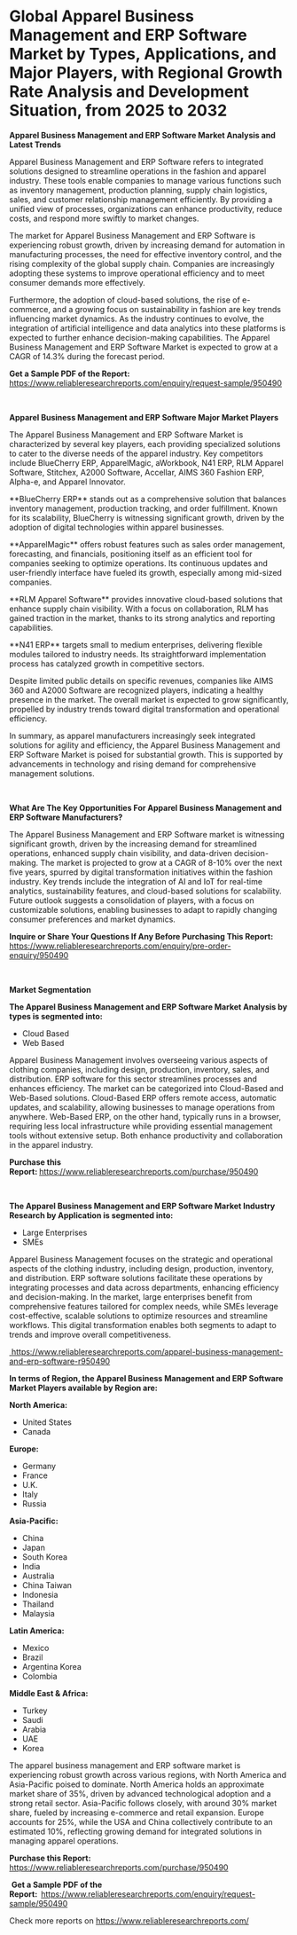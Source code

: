 <p><h1>Global Apparel Business Management and ERP Software Market by Types, Applications, and Major Players, with Regional Growth Rate Analysis and Development Situation, from 2025 to 2032</h1></p><p><strong>Apparel Business Management and ERP Software Market Analysis and Latest Trends</strong></p>
<p><p>Apparel Business Management and ERP Software refers to integrated solutions designed to streamline operations in the fashion and apparel industry. These tools enable companies to manage various functions such as inventory management, production planning, supply chain logistics, sales, and customer relationship management efficiently. By providing a unified view of processes, organizations can enhance productivity, reduce costs, and respond more swiftly to market changes.</p><p>The market for Apparel Business Management and ERP Software is experiencing robust growth, driven by increasing demand for automation in manufacturing processes, the need for effective inventory control, and the rising complexity of the global supply chain. Companies are increasingly adopting these systems to improve operational efficiency and to meet consumer demands more effectively.</p><p>Furthermore, the adoption of cloud-based solutions, the rise of e-commerce, and a growing focus on sustainability in fashion are key trends influencing market dynamics. As the industry continues to evolve, the integration of artificial intelligence and data analytics into these platforms is expected to further enhance decision-making capabilities. The Apparel Business Management and ERP Software Market is expected to grow at a CAGR of 14.3% during the forecast period.</p></p>
<p><strong>Get a Sample PDF of the Report:&nbsp;</strong> <a href="https://www.reliableresearchreports.com/enquiry/request-sample/950490?utm_campaign=3257&utm_medium=2&utm_source=Github&utm_content=ia&utm_term=06032025&utm_id=apparel-business-management-and-erp-software">https://www.reliableresearchreports.com/enquiry/request-sample/950490</a></p>
<p>&nbsp;</p>
<p><strong>Apparel Business Management and ERP Software Major Market Players</strong></p>
<p><p>The Apparel Business Management and ERP Software Market is characterized by several key players, each providing specialized solutions to cater to the diverse needs of the apparel industry. Key competitors include BlueCherry ERP, ApparelMagic, aWorkbook, N41 ERP, RLM Apparel Software, Stitchex, A2000 Software, Accellar, AIMS 360 Fashion ERP, Alpha-e, and Apparel Innovator.</p><p>**BlueCherry ERP** stands out as a comprehensive solution that balances inventory management, production tracking, and order fulfillment. Known for its scalability, BlueCherry is witnessing significant growth, driven by the adoption of digital technologies within apparel businesses.</p><p>**ApparelMagic** offers robust features such as sales order management, forecasting, and financials, positioning itself as an efficient tool for companies seeking to optimize operations. Its continuous updates and user-friendly interface have fueled its growth, especially among mid-sized companies.</p><p>**RLM Apparel Software** provides innovative cloud-based solutions that enhance supply chain visibility. With a focus on collaboration, RLM has gained traction in the market, thanks to its strong analytics and reporting capabilities.</p><p>**N41 ERP** targets small to medium enterprises, delivering flexible modules tailored to industry needs. Its straightforward implementation process has catalyzed growth in competitive sectors.</p><p>Despite limited public details on specific revenues, companies like AIMS 360 and A2000 Software are recognized players, indicating a healthy presence in the market. The overall market is expected to grow significantly, propelled by industry trends toward digital transformation and operational efficiency.</p><p>In summary, as apparel manufacturers increasingly seek integrated solutions for agility and efficiency, the Apparel Business Management and ERP Software Market is poised for substantial growth. This is supported by advancements in technology and rising demand for comprehensive management solutions.</p></p>
<p>&nbsp;</p>
<p><strong>What Are The Key Opportunities For Apparel Business Management and ERP Software Manufacturers?</strong></p>
<p><p>The Apparel Business Management and ERP Software market is witnessing significant growth, driven by the increasing demand for streamlined operations, enhanced supply chain visibility, and data-driven decision-making. The market is projected to grow at a CAGR of 8-10% over the next five years, spurred by digital transformation initiatives within the fashion industry. Key trends include the integration of AI and IoT for real-time analytics, sustainability features, and cloud-based solutions for scalability. Future outlook suggests a consolidation of players, with a focus on customizable solutions, enabling businesses to adapt to rapidly changing consumer preferences and market dynamics.</p></p>
<p><strong>Inquire or Share Your Questions If Any Before Purchasing This Report:</strong> <a href="https://www.reliableresearchreports.com/enquiry/pre-order-enquiry/950490?utm_campaign=3257&utm_medium=2&utm_source=Github&utm_content=ia&utm_term=06032025&utm_id=apparel-business-management-and-erp-software">https://www.reliableresearchreports.com/enquiry/pre-order-enquiry/950490</a></p>
<p>&nbsp;</p>
<p><strong>Market Segmentation</strong></p>
<p><strong>The Apparel Business Management and ERP Software Market Analysis by types is segmented into:</strong></p>
<p><ul><li>Cloud Based</li><li>Web Based</li></ul></p>
<p><p>Apparel Business Management involves overseeing various aspects of clothing companies, including design, production, inventory, sales, and distribution. ERP software for this sector streamlines processes and enhances efficiency. The market can be categorized into Cloud-Based and Web-Based solutions. Cloud-Based ERP offers remote access, automatic updates, and scalability, allowing businesses to manage operations from anywhere. Web-Based ERP, on the other hand, typically runs in a browser, requiring less local infrastructure while providing essential management tools without extensive setup. Both enhance productivity and collaboration in the apparel industry.</p></p>
<p><strong>Purchase this Report:&nbsp;</strong><a href="https://www.reliableresearchreports.com/purchase/950490?utm_campaign=3257&utm_medium=2&utm_source=Github&utm_content=ia&utm_term=06032025&utm_id=apparel-business-management-and-erp-software">https://www.reliableresearchreports.com/purchase/950490</a></p>
<p>&nbsp;</p>
<p><strong>The Apparel Business Management and ERP Software Market Industry Research by Application is segmented into:</strong></p>
<p><ul><li>Large Enterprises</li><li>SMEs</li></ul></p>
<p><p>Apparel Business Management focuses on the strategic and operational aspects of the clothing industry, including design, production, inventory, and distribution. ERP software solutions facilitate these operations by integrating processes and data across departments, enhancing efficiency and decision-making. In the market, large enterprises benefit from comprehensive features tailored for complex needs, while SMEs leverage cost-effective, scalable solutions to optimize resources and streamline workflows. This digital transformation enables both segments to adapt to trends and improve overall competitiveness.</p></p>
<p><a href="https://www.reliableresearchreports.com/apparel-business-management-and-erp-software-r950490?utm_campaign=3257&utm_medium=2&utm_source=Github&utm_content=ia&utm_term=06032025&utm_id=apparel-business-management-and-erp-software">&nbsp;https://www.reliableresearchreports.com/apparel-business-management-and-erp-software-r950490</a></p>
<p><strong>In terms of Region, the Apparel Business Management and ERP Software Market Players available by Region are:</strong></p>
<p>
    <p> <strong> North America: </strong>
        <ul>
            <li>United States</li>
            <li>Canada</li>
        </ul>
        </p> 
    <p> <strong> Europe: </strong>
        <ul>
            <li>Germany</li>
            <li>France</li>
            <li>U.K.</li>
            <li>Italy</li>
            <li>Russia</li>
        </ul>
        </p> 
    <p> <strong> Asia-Pacific: </strong>
        <ul>
            <li>China</li>
            <li>Japan</li>
            <li>South Korea</li>
            <li>India</li>
            <li>Australia</li>
            <li>China Taiwan</li>
            <li>Indonesia</li>
            <li>Thailand</li>
            <li>Malaysia</li>
        </ul>
        </p> 
    <p> <strong> Latin America: </strong>
        <ul>
            <li>Mexico</li>
            <li>Brazil</li>
            <li>Argentina Korea</li>
            <li>Colombia</li>
        </ul>
        </p> 
    <p> <strong> Middle East & Africa: </strong>
        <ul>
            <li>Turkey</li>
            <li>Saudi</li>
            <li>Arabia</li>
            <li>UAE</li>
            <li>Korea</li>
        </ul>
    </p>
    </p>
<p><p>The apparel business management and ERP software market is experiencing robust growth across various regions, with North America and Asia-Pacific poised to dominate. North America holds an approximate market share of 35%, driven by advanced technological adoption and a strong retail sector. Asia-Pacific follows closely, with around 30% market share, fueled by increasing e-commerce and retail expansion. Europe accounts for 25%, while the USA and China collectively contribute to an estimated 10%, reflecting growing demand for integrated solutions in managing apparel operations.</p></p>
<p><strong>Purchase this Report: </strong><a href="https://www.reliableresearchreports.com/purchase/950490?utm_campaign=3257&utm_medium=2&utm_source=Github&utm_content=ia&utm_term=06032025&utm_id=apparel-business-management-and-erp-software">https://www.reliableresearchreports.com/purchase/950490</a></p>
<p>&nbsp;<strong>Get a Sample PDF of the Report:&nbsp;&nbsp;</strong><a href="https://www.reliableresearchreports.com/enquiry/request-sample/950490?utm_campaign=3257&utm_medium=2&utm_source=Github&utm_content=ia&utm_term=06032025&utm_id=apparel-business-management-and-erp-software">https://www.reliableresearchreports.com/enquiry/request-sample/950490</a></p>
<p><strong></strong></p>
<p>Check more reports on <a href="https://www.reliableresearchreports.com/?utm_campaign=3257&utm_medium=2&utm_source=Github&utm_content=ia&utm_term=06032025&utm_id=apparel-business-management-and-erp-software">https://www.reliableresearchreports.com/</a></p>